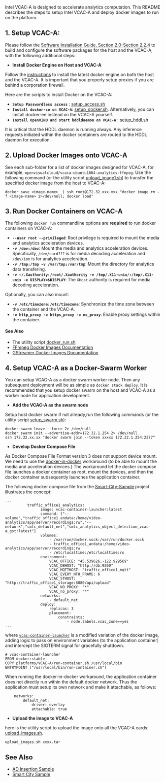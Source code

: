 
Intel VCAC-A is designed to accelerate analytics computation. This README describes the steps to setup Intel VCAC-A and deploy docker images to run on the platform.   

## 1. Setup VCAC-A:

Please follow the [Software Installation Guide, Section 2.0-Section 2.2.4](https://cdrdv2.intel.com/v1/dl/getContent/611894) to build and configure the software packages for the host and the VCAC-A, with the following additional steps:    

- **Install Docker Engine on Host and VCAC-A**

Follow the [instructions](https://docs.docker.com/v17.09/engine/installation) to install the latest docker engine on both the host and the VCAC-A. It is important that you properly setup proxies if you are behind a corporation firewall.

Here are the scripts to install Docker on the VCAC-A:
-  **```Setup Passwordless access```** : [setup_access.sh](./script/setup_access.sh)
-  **```Install docker-ce on VCAC-A```**: [setup_docker.sh](./script/setup_docker.sh). Alternatively, you can install docker-ee instead on the VCAC-A yourself.
-  **```Install OpenVINO and start hddldaemon on VCAC-A```** : [setup_hddl.sh](./script/setup_hddl.sh)

It is critical that the HDDL daemon is running always. Any inference requests initiated within the docker containers are routed to the HDDL daemon for execution.    

## 2. Upload Docker Images onto VCAC-A

See each sub-folder for a list of docker images designed for VCAC-A, for example, ```openvisualcloud/vcaca-ubuntu1804-analytics-ffmpeg```. Use the following command (or the utility script [upload_image1.sh](script/upload_image1.sh)) to transfer the specified docker image from the host to VCAC-A:     

```
docker save <image-name>  | ssh root@172.32.xxx.xxx "docker image rm -f <image-name> 2>/dev/null; docker load"
```

##  3. Run Docker Containers on VCAC-A

The following ```docker run``` commandline options are **required** to run docker containers on VCAC-A:   
- **```--user root --privileged```**: Root privilege is required to mount the media and analytics acceleration devices.    
- **```-v /dev:/dev```**: Mount the media and analytics acceleration devices. Specifically, ```/dev/card???``` is for media decoding acceleration and ```/dev/ion``` is for analytics acceleration.       
- **```-v /tmp:/tmp -v /var/tmp:/var/tmp```**: Mount the directory for analytics data transfering.    
- **```-v ~/.Xauthority:/root/.Xauthority -v /tmp/.X11-unix/:/tmp/.X11-unix -e DISPLAY=$DISPLAY```**: The ```XHost``` authority is required for media decoding acceleration. 

Optionally, you can also mount:   
- **```-v /etc/timezone:/etc/timezone```**: Synchronize the time zone between the container and the VCAC-A.  
- **```-e http_proxy -e https_proxy -e no_proxy```**: Enable proxy settings within the container.   

#### See Also

- The utility script [docker_run.sh](script/docker_run.sh) 
- [FFmpeg Docker Images Documentation](../doc/ffmpeg.md)
- [GStreamer Docker Images Documentation](../doc/gst.md)

## 4. Setup VCAC-A as a Docker-Swarm Worker

You can setup VCAC-A as a docker swarm worker node. Then any subsequent deployment will be as simple as ```docker stack deploy```. It is recommended that you setup docker swarm on the host and VCAC-A as a worker node for application development.       

- **Add the VCAC-A as the swarm node**

Setup host docker swarm if not already,run the following commands (or the utility script [setup_swarm.sh](./script/setup_swarm.sh)):  

```
docker swarm leave --force 2> /dev/null
docker swarm init --advertise-addr=172.32.1.254 2> /dev/null
ssh 172.32.xx.xx "docker swarm join --token xxxxx 172.32.1.254:2377"
```

- **Develop Docker Compose File**

As Docker Compose File Format version 3 does not support device mount. We need to use the [docker-in-docker](https://hub.docker.com/_/docker) workaround (to be able to mount the media and acceleration devices.) The workaround let the docker compose file launches a docker container as root, mount the devices, and then the docker container subsequently launches the application container.   

The following docker compose file from the [Smart-City-Sample](https://github.com/OpenVisualCloud/Smart-City-Sample) project illustrates the concept:  

```
...
          traffic_office1_analytics:
                image: vcac-container-launcher:latest
                command: ["--volume","traffic_office1_andata:/home/video-analytics/app/server/recordings:rw","--network","smtc_default_net","smtc_analytics_object_detection_vcac-a_gst:latest"]
                volumes:
                    - /var/run/docker.sock:/var/run/docker.sock
                    - traffic_office1_andata:/home/video-analytics/app/server/recordings:rw
                    - /etc/localtime:/etc/localtime:ro
                environment:
                    VCAC_OFFICE: "45.539626,-122.929569"
                    VCAC_DBHOST: "http://db:9200"
                    VCAC_MQTTHOST: "traffic_office1_mqtt"
                    VCAC_EVERY_NTH_FRAME: 6
                    VCAC_STHOST: "http://traffic_office1_storage:8080/api/upload"
                    VCAC_NO_PROXY: "*"
                    VCAC_no_proxy: "*"
                networks:
                    - default_net
                deploy:
                    replicas: 3
                    placement:
                        constraints:
                            - node.labels.vcac_zone==yes
...
```
where [```vcac-container-launcher```](https://github.com/OpenVisualCloud/Smart-City-Sample/blob/master/analytics/common/platforms/VCAC-A/Dockerfile.5.launcher.vcac-a) is a modified variation of the docker image, adding logic to pass on environment variables (to the application container) and intercept the SIGTERM signal for gracefully shutdown.  

```
# vcac-container-launcher
FROM docker:stable
COPY platforms/VCAC-A/run-container.sh /usr/local/bin
ENTRYPOINT ["/usr/local/bin/run-container.sh"]
```

When running the docker-in-docker workaround, the application container does not directly run within the default docker network. Thus the application must setup its own network and make it attachable, as follows:   
```
	networks:
	    default_net:
        	driver: overlay
        	attachable: true
```

- **Upload the image to VCAC-A**

here is the utility script to upload the image onto all the VCAC-A cards: [upload_images.sh](./script/upload_images.sh).

```
upload_images.sh xxxx.tar
```

## See Also

- [AD Insertion Sample](https://github.com/OpenVisualCloud/Ad-Insertion-Sample)
- [Smart City Sample](https://github.com/OpenVisualCloud/Smart-City-Sample)
